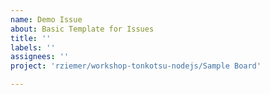 ```yaml
---
name: Demo Issue
about: Basic Template for Issues
title: ''
labels: ''
assignees: ''
project: 'rziemer/workshop-tonkotsu-nodejs/Sample Board'

---
```



